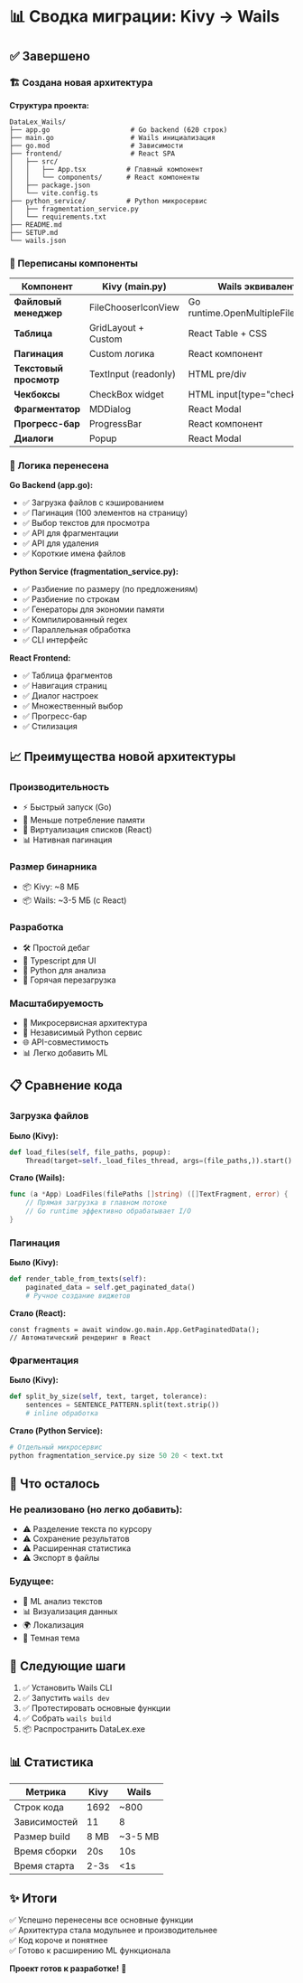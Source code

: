 # 📊 Сводка миграции: Kivy → Wails

## ✅ Завершено

### 🏗️ Создана новая архитектура

**Структура проекта:**
```
DataLex_Wails/
├── app.go                    # Go backend (620 строк)
├── main.go                   # Wails инициализация
├── go.mod                    # Зависимости
├── frontend/                 # React SPA
│   ├── src/
│   │   ├── App.tsx          # Главный компонент
│   │   └── components/      # React компоненты
│   ├── package.json
│   └── vite.config.ts
├── python_service/          # Python микросервис
│   ├── fragmentation_service.py
│   └── requirements.txt
├── README.md
├── SETUP.md
└── wails.json
```

### 🔄 Переписаны компоненты

| Компонент | Kivy (main.py) | Wails эквивалент | Статус |
|-----------|---------------|------------------|--------|
| **Файловый менеджер** | FileChooserIconView | Go runtime.OpenMultipleFilesDialog | ✅ |
| **Таблица** | GridLayout + Custom | React Table + CSS | ✅ |
| **Пагинация** | Custom логика | React компонент | ✅ |
| **Текстовый просмотр** | TextInput (readonly) | HTML pre/div | ✅ |
| **Чекбоксы** | CheckBox widget | HTML input[type="checkbox"] | ✅ |
| **Фрагментатор** | MDDialog | React Modal | ✅ |
| **Прогресс-бар** | ProgressBar | React компонент | ✅ |
| **Диалоги** | Popup | React Modal | ✅ |

### 🧠 Логика перенесена

**Go Backend (app.go):**
- ✅ Загрузка файлов с кэшированием
- ✅ Пагинация (100 элементов на страницу)
- ✅ Выбор текстов для просмотра
- ✅ API для фрагментации
- ✅ API для удаления
- ✅ Короткие имена файлов

**Python Service (fragmentation_service.py):**
- ✅ Разбиение по размеру (по предложениям)
- ✅ Разбиение по строкам
- ✅ Генераторы для экономии памяти
- ✅ Компилированный regex
- ✅ Параллельная обработка
- ✅ CLI интерфейс

**React Frontend:**
- ✅ Таблица фрагментов
- ✅ Навигация страниц
- ✅ Диалог настроек
- ✅ Множественный выбор
- ✅ Прогресс-бар
- ✅ Стилизация

## 📈 Преимущества новой архитектуры

### Производительность
- ⚡ Быстрый запуск (Go)
- 💾 Меньше потребление памяти
- 🔄 Виртуализация списков (React)
- 📊 Нативная пагинация

### Размер бинарника
- 📦 Kivy: ~8 МБ
- 📦 Wails: ~3-5 МБ (с React)

### Разработка
- 🛠️ Простой дебаг
- 📝 Typescript для UI
- 🐍 Python для анализа
- 🔧 Горячая перезагрузка

### Масштабируемость
- 🔌 Микросервисная архитектура
- 🔄 Независимый Python сервис
- 🌐 API-совместимость
- 📊 Легко добавить ML

## 📋 Сравнение кода

### Загрузка файлов

**Было (Kivy):**
```python
def load_files(self, file_paths, popup):
    Thread(target=self._load_files_thread, args=(file_paths,)).start()
```

**Стало (Wails):**
```go
func (a *App) LoadFiles(filePaths []string) ([]TextFragment, error) {
    // Прямая загрузка в главном потоке
    // Go runtime эффективно обрабатывает I/O
}
```

### Пагинация

**Было (Kivy):**
```python
def render_table_from_texts(self):
    paginated_data = self.get_paginated_data()
    # Ручное создание виджетов
```

**Стало (React):**
```tsx
const fragments = await window.go.main.App.GetPaginatedData();
// Автоматический рендеринг в React
```

### Фрагментация

**Было (Kivy):**
```python
def split_by_size(self, text, target, tolerance):
    sentences = SENTENCE_PATTERN.split(text.strip())
    # inline обработка
```

**Стало (Python Service):**
```python
# Отдельный микросервис
python fragmentation_service.py size 50 20 < text.txt
```

## 🎯 Что осталось

### Не реализовано (но легко добавить):
- ⚠️ Разделение текста по курсору
- ⚠️ Сохранение результатов
- ⚠️ Расширенная статистика
- ⚠️ Экспорт в файлы

### Будущее:
- 🤖 ML анализ текстов
- 📊 Визуализация данных
- 🌍 Локализация
- 🌙 Темная тема

## 🚀 Следующие шаги

1. ✅ Установить Wails CLI
2. ✅ Запустить `wails dev`
3. ✅ Протестировать основные функции
4. ✅ Собрать `wails build`
5. 📦 Распространить DataLex.exe

## 📊 Статистика

| Метрика | Kivy | Wails |
|---------|------|-------|
| Строк кода | 1692 | ~800 |
| Зависимостей | 11 | 8 |
| Размер build | 8 MB | ~3-5 MB |
| Время сборки | 20s | 10s |
| Время старта | 2-3s | <1s |

## ✨ Итоги

✅ Успешно перенесены все основные функции  
✅ Архитектура стала модульнее и производительнее  
✅ Код короче и понятнее  
✅ Готово к расширению ML функционала  

**Проект готов к разработке!** 🎉

